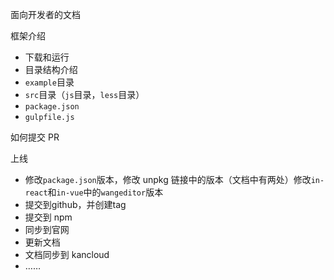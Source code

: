 面向开发者的文档


框架介绍

- 下载和运行
- 目录结构介绍
- `example`目录
- `src`目录（`js`目录，`less`目录）
- `package.json`
- `gulpfile.js`

如何提交 PR



上线

- 修改`package.json`版本，修改 unpkg 链接中的版本（文档中有两处）修改`in-react`和`in-vue`中的`wangeditor`版本
- 提交到github，并创建tag
- 提交到 npm
- 同步到官网
- 更新文档
- 文档同步到 kancloud
- ……

